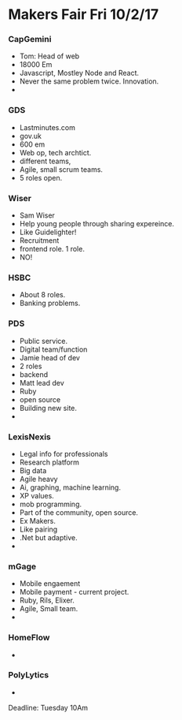 # Makers Fair Fri 10/2/17

### CapGemini
* Tom: Head of web
* 18000 Em
* Javascript, Mostley Node and React.
* Never the same problem twice. Innovation.
* 

### GDS
* Lastminutes.com
* gov.uk
* 600 em
* Web op, tech archtict.
* different teams, 
* Agile, small scrum teams.
* 5 roles open.


### Wiser
* Sam Wiser
* Help young people through sharing expereince.
* Like Guidelighter!
* Recruitment
* frontend role. 1 role.
* NO!


### HSBC
* About 8 roles.
* Banking problems.



### PDS
* Public service.
* Digital team/function
* Jamie head of dev
* 2 roles
* backend
* Matt lead dev
* Ruby
* open source
* Building new site.
* 

### LexisNexis
* Legal info for professionals
* Research platform
* Big data
* Agile heavy
* Ai, graphing, machine learning.
* XP values.
* mob programming.
* Part of the community, open source.
* Ex Makers.
* Like pairing
* .Net but adaptive.
* 


### mGage
* Mobile engaement
* Mobile payment  - current project.
* Ruby, Rils, Elixer.
* Agile, Small team.
* 

### HomeFlow
* 


### PolyLytics
* 


Deadline: Tuesday 10Am
